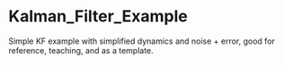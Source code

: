 # Kalman_Filter_Example
Simple KF example with simplified dynamics and noise + error, good for reference, teaching, and as a template.
